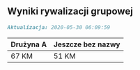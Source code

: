 ## Wyniki rywalizacji grupowej

```markdown
Aktualizacja: 2020-05-30 06:09:59
```

Drużyna A | Jeszcze bez nazwy
------------ | -------------
 67 KM | 51 KM